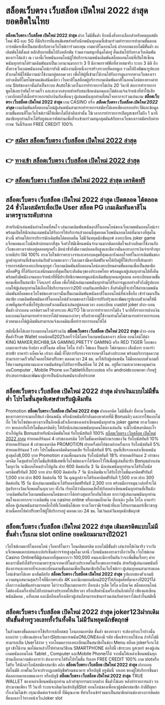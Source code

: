 # สล็อตเว็บตรง เว็บสล็อต เปิดใหม่ 2022 ล่าสุด  ยอดฮิตในไทย

**สล็อตเว็บตรง เว็บสล็อต เปิดใหม่ 2022 ล่าสุด** ฝาก ไม่มีขั้นต่ำ  อีกหนึ่งสิ่งทางเลือกสำหรับคนยุคสมัยใหม่ 4G และ 5G ที่มีบริการที่แสนพิเศษสำหรับนักพนันทุกคนที่เข้ามาร่วมทำรายการทำตามขั้นตอนการสมัครเพื่อเป็นสมาชิกกับทางเว็บไซต์เราร่วมลงทุน เกมคาสิโนออนไลน์ ฝากถอนแบบไม่มีขั้นต่ำ ลงเดิมพันได้ตั้งแต่ หลักสิบบาทขึ้นไปถึงหลักพัน ร่วมความสนุกที่ฉุดไม่อยู่ ตื่นเต้นไปกับทางเว็บเดิมพันของเราได้แล้ว ณ เวลานี้เว็บพนันออนไลน์ผู้ให้บริการเกมพนันเดิมพันสล็อตออนไลน์ที่เปิดให้เซียนพนันทุกท่านได้ร่วมเดิมพันมาเป็นเวลานานมากกว่า 3 ปี มีภาพกราฟฟิกที่สวยสมจริง ระบบ 3 มิติ
อีกทั้งทางเว็บเกมพนันออนไลน์เรายังมี พนักงานมือหนึ่งการสร้างระบบที่คอยดูเล  รวมไปถึงพัฒนารูปแบบตัวเกมให้มีให้มีความน่าใช้งานอยู่ตลอดเวลา เพื่อให้ผู้ที่เข้ามาใช้งานได้รับการดูแลจากทางเว็บของเราอย่างเต็มที่โดยไม่ขาดแม้แต่นิดเดียว เว็บคาสิโนสล็อตผู้บริการเกมเดิมพันคาสิโนออนไลน์ของทางค่ายเกม Slotของเรานั้นยังเป็นระบบ Autoใช้เวลาในการทำรายการไม่เกิน 20 วินาที ต่อการทำรายการ พูดได้เลยว่าทันใจรวดเร็ว และสะดวกสบายสำหรับสมาชิกแน่นอนและไม่ต้องแจ้งเจ้าหน้าที่ทำให้เสียเวลาอีกต่อไปเมื่อทำรายการฝากงินกับเพื่อนๆ
ผู้เล่นพนันทุกท่านที่สนใจอยากจะร่วมเล่นเกม **สล็อตเว็บตรง เว็บสล็อต เปิดใหม่ 2022 ล่าสุด** เกม CASINO  หรือ ***สล็อตเว็บตรง เว็บสล็อต เปิดใหม่ 2022 ล่าสุด*** เกมเดิมพันสล็อตออนไลน์ผู้เล่นพนันสามารถทำรายการสมัครได้เลยเพียงกรอกประวัติและข้อมูลตามขั้นตอนที่ในเว็บไซต์เรามีให้เพียงไม่กี่ลำดับเท่านั้น ใช้เวลาการทำรายการเปิดยูสเซอร์ไม่ถึง 1 นาทีสมาชิกทุกท่านก็จะได้รับยูสและรหัสผ่านเพื่อที่จะเข้ามาร่วมสนุกสุดมันส์กับทางเว็บของเราสมัครกับค่ายเราณ วันนี้รับเลย FREE CREDIT 100%

## 👉 [สมัคร สล็อตเว็บตรง เว็บสล็อต เปิดใหม่ 2022 ล่าสุด](https://archa888.com/)
## 👉 [ทางเข้า สล็อตเว็บตรง เว็บสล็อต เปิดใหม่ 2022 ล่าสุด](https://archa888.com/)
## 👉 [สล็อตเว็บตรง เว็บสล็อต เปิดใหม่ 2022 ล่าสุด เครดิตฟรี](https://archa888.com/)

## สล็อตเว็บตรง เว็บสล็อต เปิดใหม่ 2022 ล่าสุด เปิดตลอด ได้ตลอด 24 ชั่วโมงสมัครเพื่อเปิด User สล็อต PG เกมเดิมพันคาสิโนมาตรฐานระดับสากล

สำหรับนักเล่นพนันท่านไหนที่สนใจ เล่นเกมเดิมพันพนันคาสิโนออนไลน์ของเว็บเกมพนันออนไลน์เราพร้อมเปิดให้นักเล่นเกมพนันได้รับการให้บริการแล้วตอนนี้สุดยอดเว็บพนันออนไลน์ที่มาแรงที่สุดในช่วงนี้ พร้อมให้การบริการนักเดิมพันได้ตลอดคืน ไม่มีวันหยุดนักขัตฤกษ์ ลงทะเบียน joker game แจ็กพอตและโบนัสเข้าบ่อยมากที่สุด จึงทำให้มีเซียนพนันจำนวนมากติดอกติดใจแล้วกลับมาใช้งานกับเว็บของทางเราต่ออยู่ตลอดทุกครั้ง มิหนำซ้ำยังมีความปลอดภัยสูงและมีความั่นคงทางการเงินจ่ายจริงทุกบาทมีประวัติดี 100% ทางเว็บไซต์เราครบวงจรและครอบคลุมที่สุดและยังตอบโจทย์ในการเดิมพันของลูกค้าทุกท่านที่เข้ามาเล่นกับตัวเกมของเรา
เว็บเกมเรามีเครดิตฟรีแจกให้กับผู้ที่ใช้บริการที่เข้ามาทำรายการสมัครลงทะเบียนทุกยูส เว็บเกมเดิมพันสล็อตออนไลน์ลงทะเบียนตามขั้นตอนเพื่อเป็นสมาชิก สล็อตPg ที่ได้รับกระแสนิยมมากที่สุดเป็นระดับต้นๆของประเทศไทย พร้อมดูแลผู้เล่นทุกท่านได้ทั้งคืนพร้อมยังมีพนักงานและเจ้าหน้าที่ที่มีประสิทธิภาพคอยดูแลนักเดิมพันทุกคนอยู่ตลอด ลงทะเบียนตามขั้นตอนเพื่อเป็นสมาชิก โจ๊กเกอร์ สล็อต เพื่อให้นักเล่นเกมพนันทุกท่านได้รับการดูแลอย่างทั่วถึงมีรูปแบบเกมให้ผู้เล่นทุกท่านได้เลือกใช้บริการมากกว่า200 เกมกันเลยทีเดียว
สิ่งสำคัญที่จะทำให้ค่ายเกมพนันเดิมพันสล็อตของเว็บไซต์ของทางเรานั้นเป็นเกมเดิมพันพนันคาสิโนออนไลน์ที่น่าเชื่อถือ เข้าร่วมมาเป็นสมาชิก  เกมเดิมพันพนันคาสิโนออนไลน์ตัวเกมของเราได้มีการปรับปรุงและพัฒนารูปแบบตัวเกมให้มีภาพที่ดูสมจริงเพื่อให้รูปแบบตัวเกมนั้นน่าเล่นอยู่ตลอดเวลา ลงทะเบียน เกมslot joker ฝาก-ถอน ขั้นต่ำ ฝากถอน เครดิตรวดเร็วด้วยระบบ AUTO ใช้เวลาการทำรายการไม่ถึง 1 นาทีทั้งรายการฝากเงินและถอนเงินสามารถทำรายการได้ด้วยตนเองง่ายๆ หรือถ้าหากผู้ใช้งานท่านใดไม่สามารถทำรายการถอนด้วยตนเองได้ผู้เดิมพันสามารถแจ้งแอดมินเพื่อทำรายการถอนให้ได้

สมัยนี้เชื่อได้เลยว่าเกมออนไลน์สร้างเงิน **สล็อตเว็บตรง เว็บสล็อต เปิดใหม่ 2022 ล่าสุด** ฝาก-ถอน ขั้นต่ำTrue Wallet ยอดนิยมปี2021เลยก็ว่าได้โดยเว็บเกมพนันของเรา สล็อต ออนไลน์ได้นำ  KING MAKER,RICH88,SA GAMING,PRETTY GAMING หรือ RED TIGER โลกของเกมบาคาร่าสด ยิงปลา คาสิโนสด สล็อต ไฮโล กำถั่ว ไพ่แคง ปั่นแปะ ไพ่สามกอง เสือมังกร บาคาร่าสายฟ้า บาคาร่า แบ็คแจ๊ค เก้าเก ดัมมี่ ที่ได้การรับรองจากจากคาสิโนต่างประเทศ พร้อมบริการสุดความสามารถรวดเร็วทันใจคอยให้คำปรึกษา ตลอดเวลา 24 ชม. มาให้กับผู้เล่นพนัน ได้มีออกแบบตัวเกมที่ให้ความสนุกสนานและความมันส์สนุกไปกับการปั่นสล็อต ได้ 24 ชม. อยู่ที่ความสะดวกของคุณผ่านบนComputer , Mobile Phone และTabletที่เป็นระบบios หรือ androidแบบพกพา เรียนรู้ประสบการณ์และพัฒนาสู่การเป็นนักเล่นพนันระดับประเทศ

## สล็อตเว็บตรง เว็บสล็อต เปิดใหม่ 2022 ล่าสุด ฝากเงินแบบไม่มีขั้นต่ำ โปรโมชั่นสุดพิเศษสำหรับผู้เดิมพัน

 Promotion  **สล็อตเว็บตรง เว็บสล็อต เปิดใหม่ 2022 ล่าสุด** ฝากเครดิต ไม่มีขั้นต่ำ ที่ทางเว็บพนันของเราอยากจะมอบให้แก่  เซียนพนัน หรือนักพนันที่กำลังมองหาค่ายที่มี Bonusดีๆ และการให้แบบไม่กั๊ก ให้เว็บไซต์ของทางเราเป็นอีกหนึ่งตัวเลือกของเหล่าเซียนพนันทุกท่าน joker game ทางเว็บของเรา ขอบอกกับโปรโมชั่นเครดิตดีๆ ให้กับนักเล่นเกมพนันทุกคนได้ลองเล่นกัน จะมีโบนัสเครดิตอะไรบ้างไปดูกัน
Bonusสำหรับนักเดิมพันใหม่ รับโบนัสทันที 100% [สล็อตเว็บตรง เว็บสล็อต เปิดใหม่ 2022 ล่าสุด](https://archa888.com/) ทำยอดเทิร์นแค่ 4 เท่าของเครดิต
โปรโมชั่นเครดิตฝากแรกของวัน รับโบนัสทันที 10% ทำยอดเทิร์นแค่ 4 เท่าของเครดิต
 PROMOTION ฝากครั้งต่อไปของฝากครั้งแรก รับโบนัสทันที 5% ทำยอดเทิร์นแค่ 1 เท่า
โปรโมชั่นเครดิตคืนยอดเสีย รับโบนัสทันที 9% ทุนที่เสียจากเหล่าเซียนพนัน สูงสุดถึง8,000 บาท
 Promotion ชวนเพื่อนมาเล่น รับโบนัสทันที 18% ทำยอดเทิร์นแค่ 2 เท่าของเครดิต
ในสุดท้ายโปรโมชั่นสิทธิพิเศษที่เว็บไซต์ของเราได้จัดหาไว้ให้เพื่อผู้เล่นที่น่ารัก Bonusฝากเล่นในทุกวัน จะมีแบบไหนบ้างไปดูกัน
ฝาก 600 ติดต่อกัน 3 วัน นักเล่นพนันทุกท่านจะได้รับโบนัสเครดิตฟรีทันที 300 บาท
ฝาก 600 ติดต่อกัน 7 วัน นักเดิมพันจะได้รับโปรโมชั่นเครดิตฟรีทันที 1,000 บาท
ฝาก 800 ติดต่อกัน 10 วัน คุณลูกค้าจะได้รับเครดิตฟรีทันที 1,500 บาท
ฝาก 300 ติดต่อกัน 15 วัน นักเล่นเกมพนันจะได้รับเครดิตฟรีทันที 2,300 บาท
พร้อมมีการหมุนวงล้อที่จะได้ลุ้นรับรางวัลแจ็กพอตในทุกเวลา ทั้งวัน เรียกได้ว่าคืนยอดเสียให้กับเหล่าเซียนพนันทุกท่านที่เป็นนักวางเดิมพันกับเว็บเกมพนันออนไลน์ของเราได้อย่างสุดเหวี่ยงกันไปเลย หากว่าผู้เล่นเกมพนันทุกท่านสนใจและอยากจะวางเดิมพัน เกม casino online หรือเกมแบ็กแจ๊ค ป๊อกเด้ง รูเล็ต ไฮโล บาคาร่า สล็อต ผู้เล่นพนันสามารถคลิ๊กไปที่เว็บพนันได้เลย ทางเว็บเรามีเจ้าหน้าที่และโปรแกรมเมอร์เชี่ยวชาญด้านนี้คอยให้คำปรึกษาให้ผู้ใช้บริการอยู่ ตลอดเวลา 24 ชม. ไม่เว้นแต่วันหยุดนักขัตฤกษ์

## สล็อตเว็บตรง เว็บสล็อต เปิดใหม่ 2022 ล่าสุด เติมเครดิตแบบไม่มีขั้นต่ำ  เว็บเกม slot online ยอดนิยมมาแรงปี2021

เว็บไซต์เกมคาสิโนออนไลน์ เว็บคาสิโนเรา โอนเติมเครดิต แบบไม่มีขั้นต่ำ เล่นง่ายได้เงินจริง รางวัลแจ็กพอตแตกบ่อยและเปอร์เซ็นต์การจ่ายสูงสุดในเวลานี เว็บพนันของทางเราถือว่าเป็น เว็บไซต์เกม  Casino Onlineที่มีผู้เล่นมากที่สุดมากกว่า 100,000 คนและมีการยืนยันว่าจะเพิ่มขึ้นเรื่อยๆ ค่ายของเรานั้นยังได้รับจากมาตราฐานจากคาสิโนต่างประเทศในเรื่องของการพนัน สำหรับผู้เล่นเกมพนันที่ต้องการและอยากที่จะลงทะเบียนตามขั้นตอนเพื่อเป็นสมาชิกกับในเว็บไซต์เรา ผู้เล่นทุกคนสามารถแอดไลน์เข้ามาได้เลย
	มาสัมผัสกับ **สล็อตเว็บตรง เว็บสล็อต เปิดใหม่ 2022 ล่าสุด** รูปแบบของตัวเกมมีความสนุกสนานสุดเร้าใจที่มีภาพระดับ 4K และมีเกมยอดนิยม2021ให้กับสุดฮิตที่มาแรงปี2021ได้เลือกวางเดิมพันอย่างมากมาย  ไม่ว่าจะเป็นเกมบาคาร่า ป๊อกเด้ง รูเล็ต ไฮโล แบ็กแจ๊ค สล็อตออนไลน์ ไม่ต้องนั่งเครื่องบินไปถึงบ่อนต่างประเทศให้เสียเวลา หรือเสียค่านั่งเครื่องบินอีกต่อไป เพียงแค่เซียนพนันมีคอม , แท็บเลต และมือถือเครื่องเดียวผู้เล่นก็สามารถเข้ามาร่วมเล่นกับค่ายเราได้แล้วในสมัยนี้

## สล็อตเว็บตรง เว็บสล็อต เปิดใหม่ 2022 ล่าสุด joker123ฝากเดิมพันขั้นต่ำทรูวอเลททั้งวันทั้งคืน ไม่มีวันหยุดนักขัตฤกษ์

ในส่วนของขั้นตอนการใช้บริการสล็อตxo โอนถอนเครดิต ขั้นต่ำ ของทางเรา จะต้องทำอะไรบ้างนั้น แบบง่าย ๆ เพียงแค่ทางเว็บเราSlotเกมการพนันONLONEต้องมี รหัส เพื่อเข้าระบบใช้งาน ถ้ายังไม่มีสามารถเปิด Userได้ง่าย ๆ จากโหมดการลงทะเบียนเป็นสมาชิกในช่อง Menu สล็อต jokerจึงจะได้ ยูส เข้าใช้งาน พอได้มาแล้วก็ให้ทำตามวิธีบน SMARTPHONE ต่อไปนี้
เข้าระบบ ยูสเซอร์  ของผู้เล่นเกมพนันออนไลน์ Tablet , Computer และMobile Phoneก็ได้
จากนั้นให้เหล่าเซียนพนันทุกท่านเลือกความต้องการว่า ต้องการจะได้รับโปรโมชั่น รับเลย FREE CREDIT 100% เกม slotหรือไม่รับ
ให้นักล่าโบนัสสมัครสมาชิก คลิก **สล็อตเว็บตรง เว็บสล็อต เปิดใหม่ 2022 ล่าสุด** ฝากถอนอัตโนมัติ ภาพในเว็บจะปรากฏเลขบัญชีพร้อมธนาคาร หรือบัญชี ทรูมันนี่ วอเลท ของผู้ให้บริการขึ้นมา
คัดลอกหมายเลขธนาคาร หรือบัญชี **สล็อตเว็บตรง เว็บสล็อต เปิดใหม่ 2022 ล่าสุด** TRUE WALLET ของเหล่าเซียนพนันทุกท่าน แล้วทำธุรกรรมระบบฝาก ขั้นต่ำได้เลย
หลังทำรายการแล้ว รอประมาณเพียง 11 วินาที ระบบจะเติมเงินเข้าบัญชีSlot ออนไลน์ของเพื่อนๆผู้สมัครสมาชิก
ถ้ามีปัญหาเรื่องเงินไม่เข้า กรุณาติดต่อเจ้าหน้าที่ ที่มีคุณภาพ ที่ทำเรื่องเข้าร่วมมาเป็นสมาชิกผ่านช่องทางการติดต่อที่แนบเอาไว้ทางหน้าเว็บJoker slot


